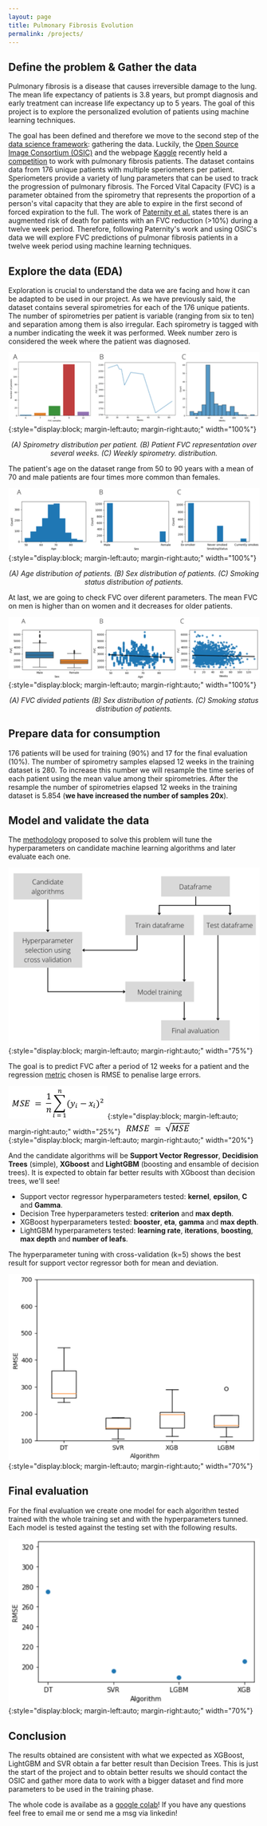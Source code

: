 ```yaml
---
layout: page
title: Pulmonary Fibrosis Evolution
permalink: /projects/
---
```


## Define the problem & Gather the data

Pulmonary fibrosis is a disease that causes irreversible damage to the lung. The mean life expectancy of patients is 3.8 years, but prompt diagnosis and early treatment can increase life expectancy up to 5 years. The goal of this project is to explore the personalized evolution of patients using machine learning techniques.

The goal has been defined and therefore we move to the second step of the [data science framework](/a-data-science-framework): gathering the data. Luckily, the [Open Source Image Consortium (OSIC)](https://www.osicild.org/) and the webpage [Kaggle](https://www.kaggle.com/) recently held a [competition](https://www.kaggle.com/competitions/osic-pulmonary-fibrosis-progression) to work with pulmonary fibrosis patients. The dataset contains data from 176 unique patients with multiple speriometers per patient. Speriometers provide a variety of lung parameters that can be used to track the progression of pulmonary fibrosis. The Forced Vital Capacity (FVC) is a parameter obtained from the spirometry that represents the proportion of a person's vital capacity that they are able to expire in the first second of forced expiration to the full. The work of [Paternity et al.](https://pubmed.ncbi.nlm.nih.gov/28388260/) states there is an augmented risk of death for patients with an FVC reduction (>10%) during a twelve week period. Therefore, following Paternity's work and using OSIC's data we will explore FVC predictions of pulmonar fibrosis patients in a twelve week period using machine learning techniques.

## Explore the data (EDA)

Exploration is crucial to understand the data we are facing and how it can be adapted to be used in our project. As we have previously said, the dataset contains several spirometries for each of the 176 unique patients. The number of spirometries per patient is variable (ranging from six to ten) and separation among them is also irregular. Each spirometry is tagged with a number indicating the week it was performed. Week number zero is considered the week where the patient was diagnosed.

![placeholder](/images/projects/fiborsi/eda_distribution.png){:style="display:block; margin-left:auto; margin-right:auto;"  width="100%"}
 <center> <em>(A) Spirometry distribution per patient. (B) Patient FVC representation over several weeks. (C) Weekly spirometry. distribution. </em></center> 

The patient's age on the dataset range from 50 to 90 years with a mean of 70 and male patients are four times more common than females.

![placeholder](/images/projects/fiborsi/eda_patients.png){:style="display:block; margin-left:auto; margin-right:auto;"  width="100%"}
 <center> <em>(A) Age distribution of patients. (B) Sex distribution of patients. (C) Smoking status distribution of patients. </em></center> 

At last, we are going to check FVC over diferent parameters. The mean FVC on men is higher than on women and it decreases for older patients.

![placeholder](/images/projects/fiborsi/fvc_features.png){:style="display:block; margin-left:auto; margin-right:auto;"  width="100%"}
 <center> <em>(A) FVC divided patients (B) Sex distribution of patients. (C) Smoking status distribution of patients. </em></center> 


## Prepare data for consumption

176 patients will be used for training (90%) and 17 for the final evaluation (10%). The number of spirometry samples elapsed 12 weeks in the training dataset is 280. To increase this number we will resample the time series of each patient using the mean value among their spirometries. After the resample the number of spirometries elapsed 12 weeks in the training dataset is 5.854 (**we have increased the number of samples 20x**).

## Model and validate the data

The [methodology](/defining-a-methodology) proposed to solve this problem will tune the hyperparameters on candidate machine learning algorithms and later evaluate each one.

![placeholder](/images/methodology.png){:style="display:block; margin-left:auto; margin-right:auto;"  width="75%"}

The goal is to predict FVC after a period of 12 weeks for a patient and the regression [metric](/metrics) chosen is RMSE to penalise large errors.

![placeholder](/images/mse_formula.png){:style="display:block; margin-left:auto; margin-right:auto;"  width="25%"}
![placeholder](/images/rmse_formula.png){:style="display:block; margin-left:auto; margin-right:auto;"  width="20%"}

And the candidate algorithms will be **Support Vector Regressor**, **Decidision Trees** (simple), **XGboost** and **LightGBM** (boosting and ensamble of decision trees). It is expected to obtain far better results with XGboost than decision trees, we'll see!

* Support vector regressor hyperparameters tested: **kernel**, **epsilon**, **C** and **Gamma**.  
* Decision Tree hyperparameters tested: **criterion** and **max depth**.  
* XGBoost hyperparameters tested: **booster**, **eta**, **gamma** and **max depth**.  
* LightGBM hyperparameters tested: **learning rate**, **iterations**, **boosting**, **max depth** and **number of leafs**.

The hyperparameter tuning with cross-validation (k=5) shows the best result for support vector regressor both for mean and deviation.

![placeholder](/images/projects/fiborsi/hyperparameter.png){:style="display:block; margin-left:auto; margin-right:auto;"  width="70%"}

## Final evaluation

For the final evaluation we create one model for each algorithm tested trained with the whole training set and with the hyperparameters tunned. Each model is tested against the testing set with the following results.

![placeholder](/images/projects/fiborsi/final_evaluation.png){:style="display:block; margin-left:auto; margin-right:auto;"  width="70%"}

## Conclusion

The results obtained are consistent with what we expected as XGBoost, LightGBM and SVR obtain a far better result than Decision Trees. This is just the start of the project and to obtain better results we should contact the OSIC and gather more data to work with a bigger dataset and find more parameters to be used in the training phase. 

The whole code is availabe as a [google colab](https://colab.research.google.com/drive/1EVhE5qbfbuxuOSRQ1cLxtNRRkE1r7G1S)! If you have any questions feel free to email me or send me a msg via linkedin!

